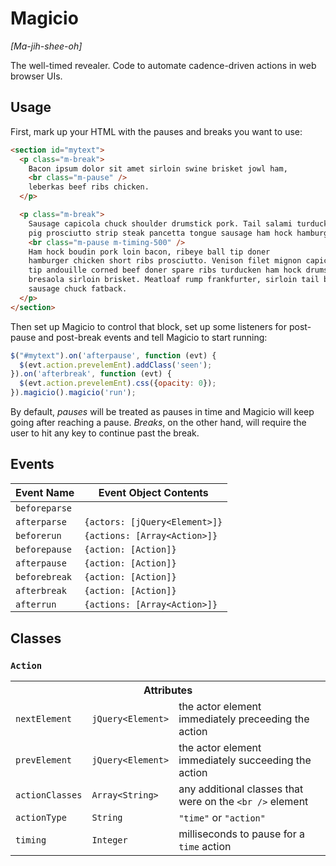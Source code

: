 # Magicio

*[Ma-jih-shee-oh]*

The well-timed revealer. Code to automate cadence-driven actions in web browser UIs.

## Usage

First, mark up your HTML with the pauses and breaks you want to use:

```html
<section id="mytext">
  <p class="m-break">
    Bacon ipsum dolor sit amet sirloin swine brisket jowl ham,
    <br class="m-pause" />
    leberkas beef ribs chicken.
  </p>

  <p class="m-break">
    Sausage capicola chuck shoulder drumstick pork. Tail salami turducken biltong
    pig prosciutto strip steak pancetta tongue sausage ham hock hamburger.
    <br class="m-pause m-timing-500" />
    Ham hock boudin pork loin bacon, ribeye ball tip doner
    hamburger chicken short ribs prosciutto. Venison filet mignon capicola, ball
    tip andouille corned beef doner spare ribs turducken ham hock drumstick
    bresaola sirloin brisket. Meatloaf rump frankfurter, sirloin tail beef ribs
    sausage chuck fatback.
  </p>
</section>
```

Then set up Magicio to control that block, set up some listeners for post-pause
and post-break events and tell Magicio to start running:

```javascript
$("#mytext").on('afterpause', function (evt) {
  $(evt.action.prevelemEnt).addClass('seen');
}).on('afterbreak', function (evt) {
  $(evt.action.prevelemEnt).css({opacity: 0});
}).magicio().magicio('run');
```

By default, *pauses* will be treated as pauses in time and Magicio will keep
going after reaching a pause. *Breaks*, on the other hand, will require the
user to hit any key to continue past the break.

## Events

<table>
  <thead>
    <tr>
      <th>Event Name</th>
      <th>Event Object Contents</th>
    </tr>
  </thead>
  <tr>
    <td><code>beforeparse</code></td>
    <td></td>
  </tr>
  <tr>
    <td><code>afterparse</code></td>
    <td><code>{actors: [jQuery&lt;Element&gt;]}</code></td>
  </tr>
  <tr>
    <td><code>beforerun</code></td>
    <td><code>{actions: [Array&lt;Action&gt;]}</code></td>
  </tr>
  <tr>
    <td><code>beforepause</code></td>
    <td><code>{action: [Action]}</code></td>
  </tr>
  <tr>
    <td><code>afterpause</code></td>
    <td><code>{action: [Action]}</code></td>
  </tr>
  <tr>
    <td><code>beforebreak</code></td>
    <td><code>{action: [Action]}</code></td>
  </tr>
  <tr>
    <td><code>afterbreak</code></td>
    <td><code>{action: [Action]}</code></td>
  </tr>
  <tr>
    <td><code>afterrun</code></td>
    <td><code>{actions: [Array&lt;Action&gt;]}</code></td>
  </tr>
  <tr>
</table>

## Classes

<h3><code>Action</code></h3>

<table>
  <tr>
    <th colspan="3">Attributes</th>
  </tr>
  <tr>
    <td><code>nextElement</code></td>
    <td><code>jQuery&lt;Element&gt;</code></td>
    <td>the actor element immediately preceeding the action</td>
  </tr>
  <tr>
    <td><code>prevElement</code></td>
    <td><code>jQuery&lt;Element&gt;</code></td>
    <td>the actor element immediately succeeding the action</td>
  </tr>
  <tr>
    <td><code>actionClasses</code></td>
    <td><code>Array&lt;String&gt;</code></td>
    <td>any additional classes that were on the <code>&lt;br /&gt;</code> element</td>
  </tr>
  <tr>
    <td><code>actionType</code></td>
    <td><code>String</code></td>
    <td><code>"time"</code> or <code>"action"</code></td>
  </tr>
  <tr>
    <td><code>timing</code></td>
    <td><code>Integer</code></td>
    <td>milliseconds to pause for a <code>time</code> action</td>
  </tr>
</table>
